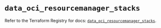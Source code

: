 # `data_oci_resourcemanager_stacks`

Refer to the Terraform Registry for docs: [`data_oci_resourcemanager_stacks`](https://registry.terraform.io/providers/oracle/oci/7.19.0/docs/data-sources/resourcemanager_stacks).
